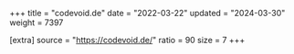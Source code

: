 +++
title = "codevoid.de"
date = "2022-03-22"
updated = "2024-03-30"
weight = 7397

[extra]
source = "https://codevoid.de/"
ratio = 90
size = 7
+++
